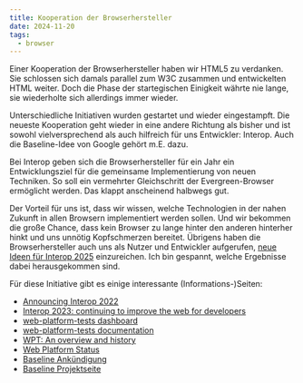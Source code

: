 ```yaml
---
title: Kooperation der Browserhersteller
date: 2024-11-20
tags:
  - browser
---
```


Einer Kooperation der Browserhersteller haben wir HTML5 zu verdanken. Sie schlossen sich damals parallel zum W3C zusammen und entwickelten HTML weiter. Doch die Phase der startegischen Einigkeit währte nie lange, sie wiederholte sich allerdings immer wieder.

Unterschiedliche Initiativen wurden gestartet und wieder eingestampft. Die neueste Kooperation geht wieder in eine andere Richtung als bisher und ist sowohl vielversprechend als auch hilfreich für uns Entwickler: Interop. Auch die Baseline-Idee von Google gehört m.E. dazu.

Bei Interop geben sich die Browserhersteller für ein Jahr ein Entwicklungsziel für die gemeinsame Implementierung von neuen Techniken. So soll ein vermehrter Gleichschritt der Evergreen-Browser ermöglicht werden. Das klappt anscheinend halbwegs gut.

Der Vorteil für uns ist, dass wir wissen, welche Technologien in der nahen Zukunft in allen Browsern implementiert werden sollen. Und wir bekommen die große Chance, dass kein Browser zu lange hinter den anderen hinterher hinkt und uns unnötig Kopfschmerzen bereitet. Übrigens haben die Browserhersteller auch uns als Nutzer und Entwickler aufgerufen, [neue Ideen für Interop 2025](https://webkit.org/blog/15942/get-ready-for-interop-2025-your-chance-to-shape-the-web/) einzureichen. Ich bin gespannt, welche Ergebnisse dabei herausgekommen sind. 

Für diese Initiative gibt es einige interessante (Informations-)Seiten:

- [Announcing Interop 2022](https://hacks.mozilla.org/2022/03/interop-2022/)
- [Interop 2023: continuing to improve the web for developers](https://web.dev/blog/interop-2023)
- [web-platform-tests dashboard](https://wpt.fyi/interop-2024)
- [web-platform-tests documentation](https://web-platform-tests.org/)
- [WPT: An overview and history](https://www.bocoup.com/blog/wpt-an-overview-and-history)
- [Web Platform Status](https://webstatus.dev/)
- [Baseline Ankündigung](https://web.dev/baseline)
- [Baseline Projektseite](https://web-platform-dx.github.io/web-features/)

